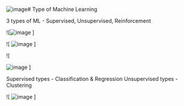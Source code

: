 ![image](https://github.com/InaArya/AIML_Notes/assets/95537907/9ad94053-083e-4329-9a42-44823e3c780b)# Type of Machine Learning

3 types of ML - Supervised, Unsupervised, Reinforcement

![![image](https://github.com/InaArya/AIML_Notes/assets/95537907/3045287a-7375-4182-a151-1f8e905d02a2)
]

![ 
![image](https://github.com/InaArya/AIML_Notes/assets/95537907/2c2ae048-20e7-40f9-a89b-644e46ab2fcf)
]

![ 

![image](https://github.com/InaArya/AIML_Notes/assets/95537907/47e528cc-787f-4be0-be50-5510da5ca14d)
]

Supervised types - Classification & Regression
Unsupervised types - Clustering

![ ![image](https://github.com/InaArya/AIML_Notes/assets/95537907/042b3d27-9fc7-4178-a390-6d568306a46e)
]



